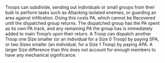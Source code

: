 Troops can subdivide, sending out individuals or small groups from their bulk to perform tasks such as Attacking isolated enemies, or guarding an area against infiltration. Doing this costs PA, which cannot be Recovered until the dispatched group returns. The dispatched group has the PA spent as its own PA track, and any remaining PA the group has is immediately added to main Troop’s upon their return. A Troop can dispatch another Troop one Size smaller (or an individual for a Size 0 Troop) by paying SPA, or two Sizes smaller (an individual, for a Size 1 Troop) by paying APA. A larger Size difference than this does not account for enough members to have any mechanical significance.